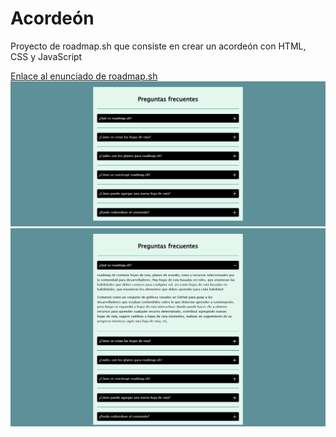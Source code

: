 <h1>Acordeón</h1>
<p>Proyecto de roadmap.sh que consiste en crear un acordeón con HTML, CSS y JavaScript</p>
<a href="https://roadmap.sh/projects/accordion" target="_blank" rel="noopener noreferrer">Enlace al enunciado de roadmap.sh</a>
<br>
<img src="miniatura.png" alt="Imagen de un acordeón">
<br>
<img src="miniatura-abierto.png" alt="Imagen de un acordeón abierto">